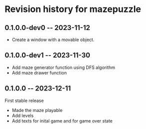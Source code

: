 # Revision history for mazepuzzle

## 0.1.0.0-dev0 -- 2023-11-12

* Create a window with a movable object.

## 0.1.0.0-dev1 -- 2023-11-30

* Add maze generator function using DFS algorithm
* Add maze drawer function

## 0.1.0.0 -- 2023-12-11

First stable release
* Made the maze playable
* Add levels
* Add texts for inital game and for game over state
